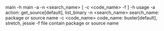 main -h
main -a <action> -n <search_name> [ -c <code_name> -f <file> ]
    -h 
        usage
    -a <action>
        action: get_source[default], list_binary
    -n <search_name>
        search_name: package or source name 
    -c <code_name>
        code_name: buster[default], stretch, jessie
    -f <file>
        file contain package or source name